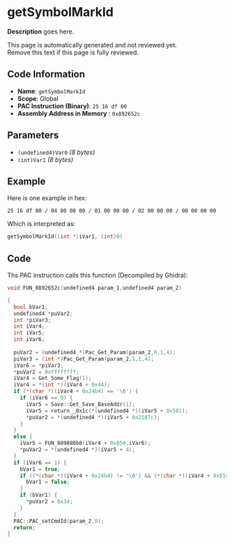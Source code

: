 # getSymbolMarkId

**Description** goes here.

This page is automatically generated and not reviewed yet.<br>Remove this text if this page is fully reviewed.

## Code Information

- **Name**: `getSymbolMarkId`
- **Scope**: Global
- **PAC Instruction (Binary)**: `25 16 df 00`
- **Assembly Address in Memory** : `0x892652c`

## Parameters

- `(undefined4)Var0` *(8 bytes)*
- `(int)Var1` *(8 bytes)*

## Example

Here is one example in hex:

```25 16 df 00 / 04 00 00 00 / 01 00 00 00 / 02 00 00 00 / 00 00 00 00```

Which is interpreted as:

```c
getSymbolMarkId((int *)iVar1, (int)0)
```

## Code

Ths PAC instruction calls this function (Decompiled by Ghidra):

```c
void FUN_0892652c(undefined4 param_1,undefined4 param_2)

{
  bool bVar1;
  undefined4 *puVar2;
  int *piVar3;
  int iVar4;
  int iVar5;
  int iVar6;
  
  puVar2 = (undefined4 *)Pac_Get_Param(param_2,0,1,4);
  piVar3 = (int *)Pac_Get_Param(param_2,1,1,4);
  iVar6 = *piVar3;
  *puVar2 = 0xffffffff;
  iVar4 = Get_Some_Flag(1);
  iVar4 = *(int *)(iVar4 + 0x44);
  if (*(char *)(iVar4 + 0x24b4) == '\0') {
    if (iVar6 == 0) {
      iVar5 = Save::Get_Save_BaseAddr(1);
      iVar5 = return__0x1c(*(undefined4 *)(iVar5 + 0x50));
      *puVar2 = *(undefined4 *)(iVar5 + 0x2187c);
    }
  }
  else {
    iVar5 = FUN_089880b8(iVar4 + 0x850,iVar6);
    *puVar2 = *(undefined4 *)(iVar5 + 4);
  }
  if (iVar6 == 1) {
    bVar1 = true;
    if ((*(char *)(iVar4 + 0x24b4) != '\0') && (*(char *)(iVar4 + 0x81c) != '\0')) {
      bVar1 = false;
    }
    if (bVar1) {
      *puVar2 = 0x34;
    }
  }
  PAC::PAC_setCmdId(param_2,0);
  return;
}
```

